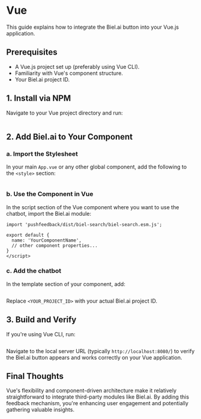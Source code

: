# Vue

This guide explains how to integrate the Biel.ai button into your Vue.js application.

## **Prerequisites**

- A Vue.js project set up (preferably using Vue CLI).
- Familiarity with Vue's component structure.
- Your Biel.ai project ID.

## **1. Install via NPM**

Navigate to your Vue project directory and run:

```npm install pushfeedback
```
## **2. Add Biel.ai to Your Component**

### **a. Import the Stylesheet**

In your main `App.vue` or any other global component, add the following to the `<style>` section:

```@import 'pushfeedback/dist/biel-search/biel-search.css';
```
### **b. Use the Component in Vue**

In the script section of the Vue component where you want to use the chatbot, import the Biel.ai module:

```<script>
import 'pushfeedback/dist/biel-search/biel-search.esm.js';

export default {
  name: 'YourComponentName',
  // other component properties...
}
</script>
```
### **c. Add the chatbot**

In the template section of your component, add:

```<biel-button project="<YOUR_PROJECT_ID>">Send Ask AI</biel-button>
```
Replace `<YOUR_PROJECT_ID>` with your actual Biel.ai project ID.

## **3. Build and Verify**

If you're using Vue CLI, run:

```npm run serve
```
Navigate to the local server URL (typically `http://localhost:8080/`) to verify the Biel.ai button appears and works correctly on your Vue application.

## **Final Thoughts**

Vue's flexibility and component-driven architecture make it relatively straightforward to integrate third-party modules like Biel.ai. By adding this feedback mechanism, you're enhancing user engagement and potentially gathering valuable insights.

